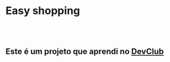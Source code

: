 <h1>Easy shopping</h1>
<br>
<br>
<h2>Este é um projeto que aprendi no <a href="https://rodolfomori.com.br">DevClub</h2>
